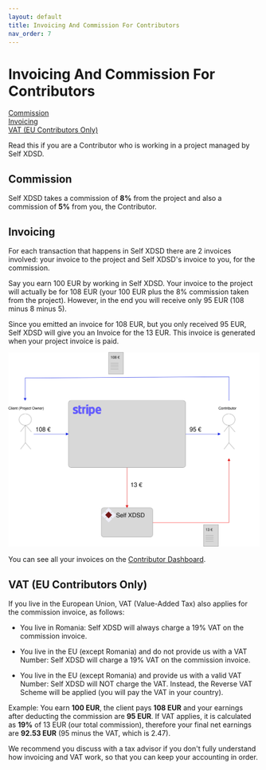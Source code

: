```yaml
---
layout: default
title: Invoicing And Commission For Contributors
nav_order: 7
---
```


# Invoicing And Commission For Contributors

<a href="#commission">Commission</a><br>
<a href="#invoicing">Invoicing</a><br>
<a href="#vat-eu-contributors-only">VAT (EU Contributors Only)</a>

Read this if you are a Contributor who is working in a project managed by Self XDSD.

## Commission

Self XDSD takes a commission of **8%** from the project and also a commission of **5%** from you, the Contributor.

## Invoicing

For each transaction that happens in Self XDSD there are 2 invoices involved: your invoice to the project and Self XDSD's invoice to you, for the commission.

Say you earn 100 EUR by working in Self XDSD. Your invoice to the project will actually be for 108 EUR (your 100 EUR plus the 8% commission taken from the project). However, in the end you will receive only 95 EUR (108 minus 8 minus 5).

Since you emitted an invoice for 108 EUR, but you only received 95 EUR, Self XDSD will give you an Invoice for the 13 EUR. This invoice is generated when your project invoice is paid.

![Invoicing Model](/img/invoicing.svg "Invoicing Model")

You can see all your invoices on the [Contributor Dashboard](https://self-xdsd.com/contributor).

## VAT (EU Contributors Only)

If you live in the European Union, VAT (Value-Added Tax) also applies for the commission invoice, as follows:

* You live in Romania: Self XDSD will always charge a 19% VAT on the commission invoice.

* You live in the EU (except Romania) and do not provide us with a VAT Number: Self XDSD will charge a 19% VAT on the commission invoice.

* You live in the EU (except Romania) and provide us with a valid VAT Number: Self XDSD will NOT charge the VAT. Instead, the Reverse VAT Scheme will be applied (you will pay the VAT in your country).

Example: You earn **100 EUR**, the client pays **108 EUR** and your earnings after deducting the commission are **95 EUR**. If VAT applies, it is calculated as **19%** of 13 EUR (our total commission), therefore your final net earnings are **92.53 EUR** (95 minus the VAT, which is 2.47).

We recommend you discuss with a tax advisor if you don't fully understand how invoicing and VAT work, so that you can keep your accounting in order.
